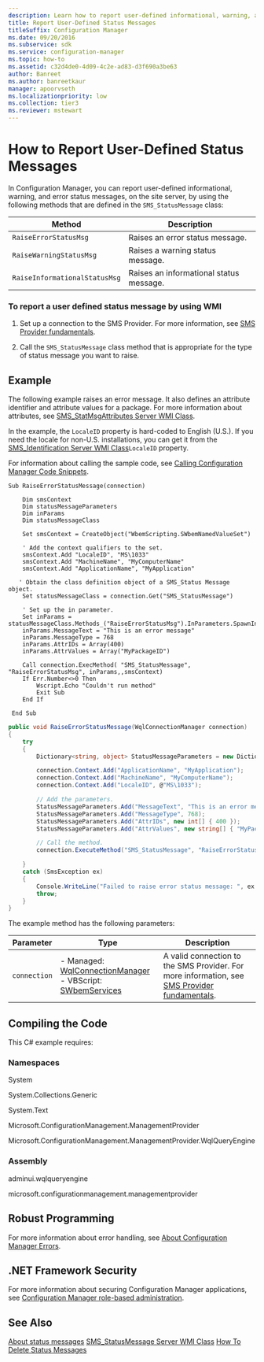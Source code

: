 ```yaml
---
description: Learn how to report user-defined informational, warning, and error status messages, on the site server using methods defined in the SMS_StatusMessage class.
title: Report User-Defined Status Messages
titleSuffix: Configuration Manager
ms.date: 09/20/2016
ms.subservice: sdk
ms.service: configuration-manager
ms.topic: how-to
ms.assetid: c32d4de0-4d09-4c2e-ad83-d3f690a3be63
author: Banreet
ms.author: banreetkaur
manager: apoorvseth
ms.localizationpriority: low
ms.collection: tier3
ms.reviewer: mstewart
---
```

# How to Report User-Defined Status Messages
In Configuration Manager, you can report user-defined informational, warning, and error status messages, on the site server, by using the following methods that are defined in the `SMS_StatusMessage` class:

|Method|Description|
|------------|-----------------|
|`RaiseErrorStatusMsg`|Raises an error status message.|
|`RaiseWarningStatusMsg`|Raises a warning status message.|
|`RaiseInformationalStatusMsg`|Raises an informational status message.|

### To report a user defined status message by using WMI

1.  Set up a connection to the SMS Provider. For more information, see [SMS Provider fundamentals](../../understand/sms-provider-fundamentals.md).

2.  Call the `SMS_StatusMessage` class method that is appropriate for the type of status message you want to raise.

## Example
 The following example raises an error message. It also defines an attribute identifier and attribute values for a package. For more information about attributes, see [SMS_StatMsgAttributes Server WMI Class](../../../../develop/reference/core/servers/manage/sms_statmsgattributes-server-wmi-class.md).

 In the example, the `LocaleID` property is hard-coded to English (U.S.). If you need the locale for non-U.S. installations, you can get it from the [SMS_Identification Server WMI Class](../../../../develop/reference/core/servers/configure/sms_identification-server-wmi-class.md)`LocaleID` property.

 For information about calling the sample code, see [Calling Configuration Manager Code Snippets](../../../../develop/core/understand/calling-code-snippets.md).

```vbs
Sub RaiseErrorStatusMessage(connection)

    Dim smsContext
    Dim statusMessageParameters
    Dim inParams
    Dim statusMessageClass

    Set smsContext = CreateObject("WbemScripting.SWbemNamedValueSet")

    ' Add the context qualifiers to the set.
    smsContext.Add "LocaleID", "MS\1033"
    smsContext.Add "MachineName", "MyComputerName"
    smsContext.Add "ApplicationName", "MyApplication"

   ' Obtain the class definition object of a SMS_Status Message object.
    Set statusMessageClass = connection.Get("SMS_StatusMessage")

    ' Set up the in parameter.
    Set inParams = statusMessageClass.Methods_("RaiseErrorStatusMsg").InParameters.SpawnInstance_
    inParams.MessageText = "This is an error message"
    inParams.MessageType = 768
    inParams.AttrIDs = Array(400)
    inParams.AttrValues = Array("MyPackageID")

    Call connection.ExecMethod( "SMS_StatusMessage", "RaiseErrorStatusMsg", inParams,,smsContext)
    If Err.Number<>0 Then
        Wscript.Echo "Couldn't run method"
        Exit Sub
    End If

 End Sub
```

```c#
public void RaiseErrorStatusMessage(WqlConnectionManager connection)
{
    try
    {
        Dictionary<string, object> StatusMessageParameters = new Dictionary<string, object>();

        connection.Context.Add("ApplicationName", "MyApplication");
        connection.Context.Add("MachineName", "MyComputerName");
        connection.Context.Add("LocaleID", @"MS\1033");

        // Add the parameters.
        StatusMessageParameters.Add("MessageText", "This is an error message");
        StatusMessageParameters.Add("MessageType", 768);
        StatusMessageParameters.Add("AttrIDs", new int[] { 400 });
        StatusMessageParameters.Add("AttrValues", new string[] { "MyPackageID" });

        // Call the method.
        connection.ExecuteMethod("SMS_StatusMessage", "RaiseErrorStatusMsg", StatusMessageParameters);

    }
    catch (SmsException ex)
    {
        Console.WriteLine("Failed to raise error status message: ", ex.Message);
        throw;
    }
}
```

 The example method has the following parameters:

|Parameter|Type|Description|
|---------------|----------|-----------------|
|`connection`|-   Managed: [WqlConnectionManager](../../understand/managed-sms-provider-fundamentals-in-configuration-manager.md#wqlconnectionmanager)<br />-   VBScript: [SWbemServices](/windows/win32/wmisdk/swbemservices)|A valid connection to the SMS Provider. For more information, see [SMS Provider fundamentals](../../understand/sms-provider-fundamentals.md).|

## Compiling the Code
 This C# example requires:

### Namespaces
 System

 System.Collections.Generic

 System.Text

 Microsoft.ConfigurationManagement.ManagementProvider

 Microsoft.ConfigurationManagement.ManagementProvider.WqlQueryEngine

### Assembly
 adminui.wqlqueryengine

 microsoft.configurationmanagement.managementprovider

## Robust Programming
 For more information about error handling, see [About Configuration Manager Errors](../../../../develop/core/understand/about-configuration-manager-errors.md).

## .NET Framework Security
 For more information about securing Configuration Manager applications, see [Configuration Manager role-based administration](../../../../develop/core/servers/configure/role-based-administration.md).

## See Also
 [About status messages](about-configuration-manager-status-messages.md)
 [SMS_StatusMessage Server WMI Class](../../../../develop/reference/core/servers/manage/sms_statusmessage-server-wmi-class.md)
 [How To Delete Status Messages](../../../../develop/core/servers/manage/how-to-delete-status-messages.md)

